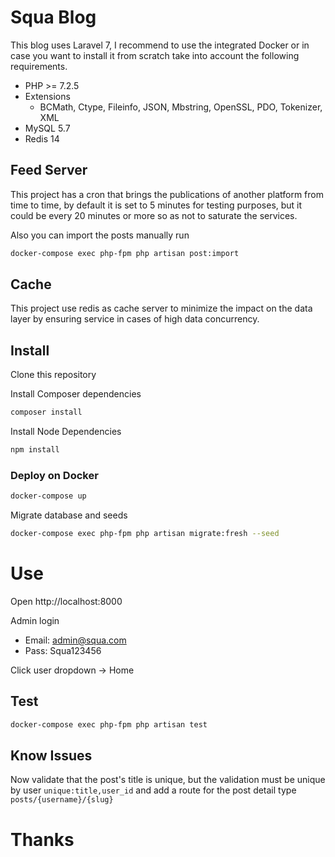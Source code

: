 # Squa Blog

This blog uses Laravel 7, I recommend to use the integrated Docker or in case you want to install it from scratch take into account the following requirements.

- PHP >= 7.2.5
- Extensions
    - BCMath, Ctype, Fileinfo, JSON, Mbstring, OpenSSL, PDO, Tokenizer, XML
- MySQL 5.7
- Redis 14

## Feed Server

This project has a cron that brings the publications of another platform from time to time, by default it is set to 5 minutes for testing purposes, but it could be every 20 minutes or more so as not to saturate the services.

Also you can import the posts manually run

```bash
docker-compose exec php-fpm php artisan post:import
```

## Cache
This project use redis as cache server to minimize the impact on the data layer by ensuring service in cases of high data concurrency.  

## Install

Clone this repository

Install Composer dependencies
```bash
composer install
```
Install Node Dependencies 
```bash
npm install
```

### Deploy on Docker
```bash
docker-compose up
```

Migrate database and seeds

```bash
docker-compose exec php-fpm php artisan migrate:fresh --seed
```

# Use

Open http://localhost:8000

Admin login
   - Email: admin@squa.com
   - Pass: Squa123456

Click user dropdown -> Home

## Test

```bash
docker-compose exec php-fpm php artisan test
```

## Know Issues

Now validate that the post's title is unique, but the validation must be unique by user `unique:title,user_id` and add a route for the post detail type `posts/{username}/{slug}` 

# Thanks